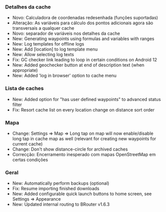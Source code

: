 ### Detalhes da cache

- Novo: Calculadora de coordenadas redesenhada (funções suportadas)
- Alteração: As variáveis para cálculo dos pontos adicionais agora são transversais a qualquer cache
- Novo: separador de variáveis nos detalhes da cache
- New: Generating waypoints using formulas and variables with ranges
- New: Log templates for offline logs
- New: Add \[location\] to log template menu
- New: Allow selecting log texts
- Fix: GC checker link leading to loop in certain conditions on Android 12
- New: Added geochecker button at end of description text (when appropriate)
- New: Added 'log in browser' option to cache menu

### Lista de caches

- New: Added option for "has user defined waypoints" to advanced status filter
- Fix: Resort cache list on every location change on distance sort order

### Mapa

- Change: Settings => Map => Long tap on map will now enable/disable long tap in cache map as well (relevant for creating new waypoints for current cache)
- Change: Don't show distance-circle for archived caches
- Correcção: Encerramento inesperado com mapas OpenStreetMap em certas condições

### Geral

- New: Automatically perform backups (optional)
- Fix: Resume importing finished downloads
- New: Added configurable quick launch buttons to home screen, see Settings => Appearance
- New: Updated internal routing to BRouter v1.6.3
